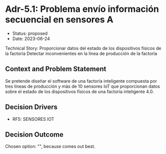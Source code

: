 # Adr-5.1: Problema envío información secuencial en sensores A

* Status: proposed
* Date: 2023-06-24

Technical Story: Proporcionar datos del estado de los dispositivos físicos de la factoría Detectar inconvenientes en la línea de producción de la factoría

## Context and Problem Statement

Se pretende diseñar el software de una factoría inteligente compuesta por tres líneas de
producción y más de 10 sensores IoT que proporcionan datos sobre el estado de los dispositivos
físicos de una factoría inteligente 4.0.

## Decision Drivers

* RF5:  SENSORES IOT

## Decision Outcome

Chosen option: "", because comes out best.
